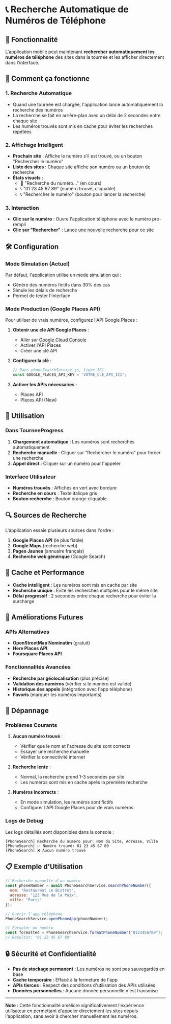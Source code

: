 # 📞 Recherche Automatique de Numéros de Téléphone

## 🎯 Fonctionnalité

L'application mobile peut maintenant **rechercher automatiquement les numéros de téléphone** des sites dans la tournée et les afficher directement dans l'interface.

## 🔧 Comment ça fonctionne

### 1. **Recherche Automatique**
- Quand une tournée est chargée, l'application lance automatiquement la recherche des numéros
- La recherche se fait en arrière-plan avec un délai de 2 secondes entre chaque site
- Les numéros trouvés sont mis en cache pour éviter les recherches répétées

### 2. **Affichage Intelligent**
- **Prochain site** : Affiche le numéro s'il est trouvé, ou un bouton "Rechercher le numéro"
- **Liste des sites** : Chaque site affiche son numéro ou un bouton de recherche
- **États visuels** :
  - 🔄 "Recherche du numéro..." (en cours)
  - 📞 "01 23 45 67 89" (numéro trouvé, cliquable)
  - 📞 "Rechercher le numéro" (bouton pour lancer la recherche)

### 3. **Interaction**
- **Clic sur le numéro** : Ouvre l'application téléphone avec le numéro pré-rempli
- **Clic sur "Rechercher"** : Lance une nouvelle recherche pour ce site

## 🛠️ Configuration

### Mode Simulation (Actuel)
Par défaut, l'application utilise un mode simulation qui :
- Génère des numéros fictifs dans 30% des cas
- Simule les délais de recherche
- Permet de tester l'interface

### Mode Production (Google Places API)
Pour utiliser de vrais numéros, configurez l'API Google Places :

1. **Obtenir une clé API Google Places** :
   - Aller sur [Google Cloud Console](https://console.cloud.google.com/)
   - Activer l'API Places
   - Créer une clé API

2. **Configurer la clé** :
   ```javascript
   // Dans phoneSearchService.js, ligne 161
   const GOOGLE_PLACES_API_KEY = 'VOTRE_CLE_API_ICI';
   ```

3. **Activer les APIs nécessaires** :
   - Places API
   - Places API (New)

## 📱 Utilisation

### Dans TourneeProgress
1. **Chargement automatique** : Les numéros sont recherchés automatiquement
2. **Recherche manuelle** : Cliquer sur "Rechercher le numéro" pour forcer une recherche
3. **Appel direct** : Cliquer sur un numéro pour l'appeler

### Interface Utilisateur
- **Numéros trouvés** : Affichés en vert avec bordure
- **Recherche en cours** : Texte italique gris
- **Bouton recherche** : Bouton orange cliquable

## 🔍 Sources de Recherche

L'application essaie plusieurs sources dans l'ordre :

1. **Google Places API** (le plus fiable)
2. **Google Maps** (recherche web)
3. **Pages Jaunes** (annuaire français)
4. **Recherche web générique** (Google Search)

## 💾 Cache et Performance

- **Cache intelligent** : Les numéros sont mis en cache par site
- **Recherche unique** : Évite les recherches multiples pour le même site
- **Délai progressif** : 2 secondes entre chaque recherche pour éviter la surcharge

## 🚀 Améliorations Futures

### APIs Alternatives
- **OpenStreetMap Nominatim** (gratuit)
- **Here Places API**
- **Foursquare Places API**

### Fonctionnalités Avancées
- **Recherche par géolocalisation** (plus précise)
- **Validation des numéros** (vérifier si le numéro est valide)
- **Historique des appels** (intégration avec l'app téléphone)
- **Favoris** (marquer les numéros importants)

## 🐛 Dépannage

### Problèmes Courants

1. **Aucun numéro trouvé** :
   - Vérifier que le nom et l'adresse du site sont corrects
   - Essayer une recherche manuelle
   - Vérifier la connectivité internet

2. **Recherche lente** :
   - Normal, la recherche prend 1-3 secondes par site
   - Les numéros sont mis en cache après la première recherche

3. **Numéros incorrects** :
   - En mode simulation, les numéros sont fictifs
   - Configurer l'API Google Places pour de vrais numéros

### Logs de Debug
Les logs détaillés sont disponibles dans la console :
```
[PhoneSearch] Recherche du numéro pour: Nom du Site, Adresse, Ville
[PhoneSearch] ✅ Numéro trouvé: 01 23 45 67 89
[PhoneSearch] ❌ Aucun numéro trouvé
```

## 📋 Exemple d'Utilisation

```javascript
// Recherche manuelle d'un numéro
const phoneNumber = await PhoneSearchService.searchPhoneNumber({
  nom: "Restaurant Le Bistrot",
  adresse: "123 Rue de la Paix",
  ville: "Paris"
});

// Ouvrir l'app téléphone
PhoneSearchService.openPhoneApp(phoneNumber);

// Formater un numéro
const formatted = PhoneSearchService.formatPhoneNumber("0123456789");
// Résultat: "01 23 45 67 89"
```

## 🔒 Sécurité et Confidentialité

- **Pas de stockage permanent** : Les numéros ne sont pas sauvegardés en base
- **Cache temporaire** : Effacé à la fermeture de l'app
- **APIs tierces** : Respect des conditions d'utilisation des APIs utilisées
- **Données personnelles** : Aucune donnée personnelle n'est transmise

---

**Note** : Cette fonctionnalité améliore significativement l'expérience utilisateur en permettant d'appeler directement les sites depuis l'application, sans avoir à chercher manuellement les numéros.
